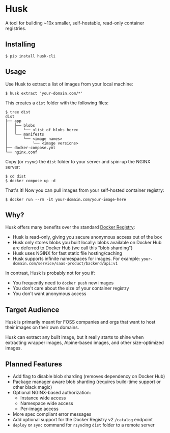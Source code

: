 # Husk

A tool for building ~10x smaller, self-hostable, read-only container registries.

## Installing

```
$ pip install husk-cli
```

## Usage

Use Husk to extract a list of images from your local machine:

```
$ husk extract 'your-domain.com/*'
```

This creates a `dist` folder with the following files:

```
$ tree dist
dist
├── app
│   ├── blobs
│   │   └── <list of blobs here>
│   └── manifests
│       └── <image names>
│           └── <image versions>
├── docker-compose.yml
└── nginx.conf
```

Copy (or `rsync`) the `dist` folder to your server and spin-up the NGINX server:

```
$ cd dist
$ docker compose up -d
```

That's it! Now you can pull images from your self-hosted container registry:

```
$ docker run --rm -it your-domain.com/your-image-here
```

## Why?

Husk offers many benefits over the standard [Docker Registry](https://hub.docker.com/_/registry):

* Husk is read-only, giving you secure anonymous access out of the box
* Husk only stores blobs you built locally: blobs available on Docker Hub are deferred to Docker Hub (we call this "blob sharding")
* Husk uses NGINX for fast static file hosting/caching
* Husk supports infinite namespaces for images. For example: `your-domain.com/service/saas-product/backend/api:v1`

In contrast, Husk is probably not for you if:

* You frequently need to `docker push` new images
* You don't care about the size of your container registry
* You don't want anonymous access

## Target Audience

Husk is primarily meant for FOSS companies and orgs that want to host their images on their own domains.

Husk can extract any built image, but it really starts to shine when extracting wrapper images,
Alpine-based images, and other size-optimized images.

## Planned Features

* Add flag to disable blob sharding (removes dependency on Docker Hub)
* Package manager aware blob sharding (requires build-time support or other black magic)
* Optional NGINX-based authorization:
  * Instance wide access
  * Namespace wide access
  * Per-image access
* More spec compliant error messages
* Add optional support for the Docker Registry v2 `/catalog` endpoint
* `deploy` or `sync` command for `rsync`ing `dist` folder to a remote server
